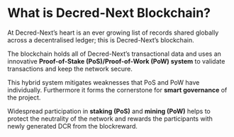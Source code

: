 # What is Decred-Next Blockchain?

At Decred-Next’s heart is an ever growing list of records shared globally across a decentralised ledger; this is Decred-Next’s blockchain.

The blockchain holds all of Decred-Next’s transactional data and uses an innovative **Proof-of-Stake (PoS)/Proof-of-Work (PoW) system** to validate transactions and keep the network secure.

This hybrid system mitigates weaknesses that PoS and PoW have individually. Furthermore it forms the cornerstone for **smart governance** of the project.

Widespread participation in **staking (PoS)** and **mining (PoW)** helps to protect the neutrality of the network and rewards the participants with newly generated DCR from the blockreward.
